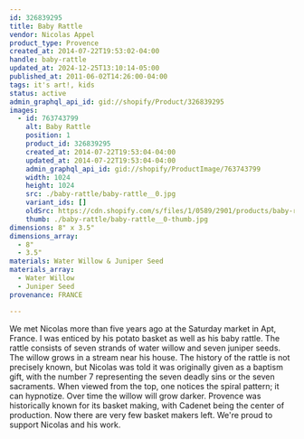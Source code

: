 ```yaml
---
id: 326839295
title: Baby Rattle
vendor: Nicolas Appel
product_type: Provence
created_at: 2014-07-22T19:53:02-04:00
handle: baby-rattle
updated_at: 2024-12-25T13:10:14-05:00
published_at: 2011-06-02T14:26:00-04:00
tags: it's art!, kids
status: active
admin_graphql_api_id: gid://shopify/Product/326839295
images:
  - id: 763743799
    alt: Baby Rattle
    position: 1
    product_id: 326839295
    created_at: 2014-07-22T19:53:04-04:00
    updated_at: 2014-07-22T19:53:04-04:00
    admin_graphql_api_id: gid://shopify/ProductImage/763743799
    width: 1024
    height: 1024
    src: ./baby-rattle/baby-rattle__0.jpg
    variant_ids: []
    oldSrc: https://cdn.shopify.com/s/files/1/0589/2901/products/baby-rattle_1.jpeg?v=1406073184
    thumb: ./baby-rattle/baby-rattle__0-thumb.jpg
dimensions: 8" x 3.5"
dimensions_array:
  - 8"
  - 3.5"
materials: Water Willow & Juniper Seed
materials_array:
  - Water Willow
  - Juniper Seed
provenance: FRANCE

---
```


We met Nicolas more than five years ago at the Saturday market in Apt, France. I was enticed by his potato basket as well as his baby rattle. The rattle consists of seven strands of water willow and seven juniper seeds. The willow grows in a stream near his house. The history of the rattle is not precisely known, but Nicolas was told it was originally given as a baptism gift, with the number 7 representing the seven deadly sins or the seven sacraments. When viewed from the top, one notices the spiral pattern; it can hypnotize. Over time the willow will grow darker. Provence was historically known for its basket making, with Cadenet being the center of production. Now there are very few basket makers left. We're proud to support Nicolas and his work.